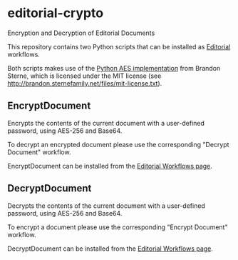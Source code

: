 # editorial-crypto
Encryption and Decryption of Editorial Documents

This repository contains two Python scripts that can be installed as [Editorial](http://omz-software.com/editorial/) workflows.

Both scripts makes use of the [Python AES implementation](http://brandon.sternefamily.net/wp-content/uploads/2007/06/pyAES.txt) from Brandon Sterne, which is licensed under the MIT license (see http://brandon.sternefamily.net/files/mit-license.txt).

## EncryptDocument
Encrypts the contents of the current document with a user-defined password, using AES-256 and Base64. 

To decrypt an encrypted document please use the corresponding "Decrypt Document" workflow. 

EncryptDocument can be installed from the [Editorial Workflows page](http://www.editorial-workflows.com/workflow/5817532195799040/mZ4VF6bVJGc).

## DecryptDocument
Decrypts the contents of the current document with a user-defined password, using AES-256 and Base64.

To encrypt a document please use the corresponding "Encrypt Document" workflow.

DecryptDocument can be installed from the [Editorial Workflows page](http://www.editorial-workflows.com/workflow/5774554337116160/tL0TaMd64i4).
